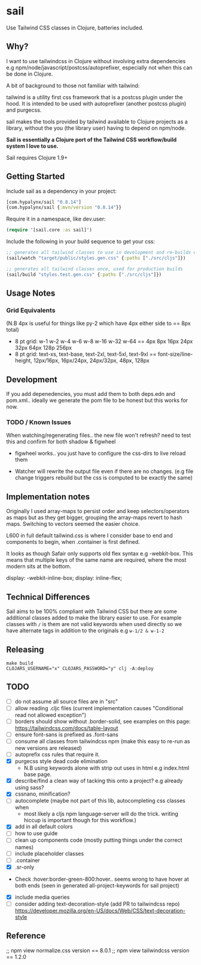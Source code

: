 # sail

Use Tailwind CSS classes in Clojure, batteries included.

## Why?

I want to use tailwindcss in Clojure without involving extra dependencies e.g
npm/node/javascript/postcss/autoprefixer, especially not when this can be done
in Clojure.

A bit of background to those not familiar with tailwind:  

tailwind is a utility first css framework that is a postcss plugin under the
hood. It is intended to be used with autoprefixer (another postcss plugin) and
purgecss.

sail makes the tools provided by tailwind available to Clojure projects as a
library, without the you (the library user) having to depend on npm/node. 

**Sail is essentially a Clojure port of the Tailwind CSS workflow/build system
I love to use.**

Sail requires Clojure 1.9+

## Getting Started

Include sail as a dependency in your project: 
```clojure
[com.hypalynx/sail "0.8.14"]
{com.hypalynx/sail {:mvn/version "0.8.14"}}
```

Require it in a namespace, like dev.user:
```clojure
(require '[sail.core :as sail]')
```

Include the following in your build sequence to get your css:
```clojure
;; generates all tailwind classes to use in development and re-builds when changes occur
(sail/watch "target/public/styles.gen.css" {:paths ["./src/cljs"]})

;; generates all tailwind classes once, used for production builds
(sail/build "styles.test.gen.css" {:paths ["./src/cljs"]})
```

## Usage Notes

### Grid Equivalents
  (N.B 4px is useful for things like py-2 which have 4px either side to == 8px total)
- 8 pt grid: w-1 w-2 w-4 w-6 w-8 w-16 w-32 w-64 == 4px 8px 16px 24px 32px 64px 128p 256px
- 8 pt grid: text-xs, text-base, text-2xl, text-5xl, text-9xl == font-size/line-height, 12px/16px, 16px/24px, 24px/32px, 48px, 128px



## Development

If you add depenedencies, you must add them to both deps.edn and pom.xml.. ideally we generate the pom file to be
honest but this works for now.

### TODO / Known Issues

When watching/regenerating files.. the new file won't refresh? need to test this and confirm for both shadow & figwheel
  - figwheel works.. you just have to configure the css-dirs to live reload them

- Watcher will rewrite the output file even if there are no changes. (e.g file change triggers rebuild but the css is
  computed to be exactly the same)

## Implementation notes

Originally I used array-maps to persist order and keep selectors/operators as
maps but as they get bigger, grouping the array-maps revert to hash maps.
Switching to vectors seemed the easier choice.

L600 in full default tailwind.css is where I consider base to end and
components to begin, when .container is first defined.

It looks as though Safair only supports old flex syntax e.g -webkit-box. This
means that multiple keys of the same name are required, where the most modern
sits at the bottom.

display: -webkit-inline-box;
display: inline-flex;

## Technical Differences

Sail aims to be 100% compliant with Tailwind CSS but there are some additional
classes added to make the library easier to use. For example classes with `/`
is them are not valid keywords when used directly so we have alternate tags in
addition to the originals e.g `w-1/2 & w-1-2`

## Releasing

```
make build
CLOJARS_USERNAME="x" CLOJARS_PASSWORD="y" clj -A:deploy
```

## TODO

- [ ] do not assume all source files are in "src"
- [ ] allow reading .cljc files (current implementation causes "Conditional read not allowed exception")
- [ ] borders should show without .border-solid, see examples on this page: https://tailwindcss.com/docs/table-layout 
- [ ] ensure font-sans is prefixed as .font-sans
- [ ] consume all classes from tailwindcss npm (make this easy to re-run as new
  versions are released)
- [ ] autoprefix css rules that require it.
- [X] purgecss style dead code elimination
  - N.B using keywords alone with strip out uses in html e.g index.html base
    page.
- [X] describe/find a clean way of tacking this onto a project? e.g already
  using sass?
- [X] cssnano, minification?
- [ ] autocomplete (maybe not part of this lib, autocompleting css classes when
  - most likely a cljs npm language-server will do the trick.
  writing hiccup is important though for this workflow.)
- [X] add in all default colors
- [ ] how to use guide
- [ ] clean up components code (mostly putting things under the correct names)
- [ ] include placeholder classes
- [ ] .container
- [X] .sr-only
- Check :hover\:border-green-800:hover.. seems wrong to have hover at both ends (seen in generated all-project-keywords for sail project)
- [X] include media queries
- [ ] consider adding text-decoration-style (add PR to tailwindcss repo) https://developer.mozilla.org/en-US/docs/Web/CSS/text-decoration-style

## Reference

;; npm view normalize.css version == 8.0.1
;; npm view tailwindcss version == 1.2.0
